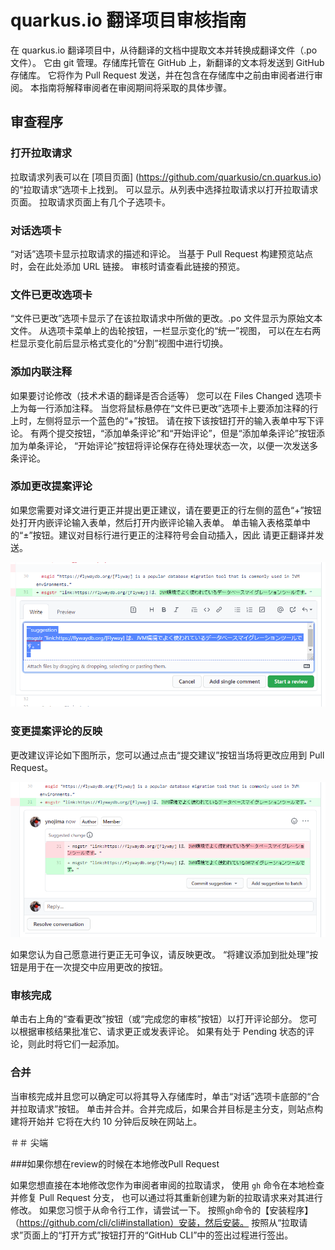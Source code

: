 # quarkus.io 翻译项目审核指南

在 quarkus.io 翻译项目中，从待翻译的文档中提取文本并转换成翻译文件（.po 文件）。
它由 git 管理。存储库托管在 GitHub 上，新翻译的文本将发送到 GitHub 存储库。
它将作为 Pull Request 发送，并在包含在存储库中之前由审阅者进行审阅。
本指南将解释审阅者在审阅期间将采取的具体步骤。

## 审查程序

### 打开拉取请求

拉取请求列表可以在 [项目页面] (https://github.com/quarkusio/cn.quarkus.io) 的“拉取请求”选项卡上找到。
可以显示。从列表中选择拉取请求以打开拉取请求页面。
拉取请求页面上有几个子选项卡。

### 对话选项卡

“对话”选项卡显示拉取请求的描述和评论。
当基于 Pull Request 构建预览站点时，会在此处添加 URL 链接。
审核时请查看此链接的预览。

### 文件已更改选项卡

“文件已更改”选项卡显示了在该拉取请求中所做的更改。.po 文件显示为原始文本文件。
从选项卡菜单上的齿轮按钮，一栏显示变化的“统一”视图，
可以在左右两栏显示变化前后显示格式变化的“分割”视图中进行切换。


### 添加内联注释

如果要讨论修改（技术术语的翻译是否合适等）
您可以在 Files Changed 选项卡上为每一行添加注释。
当您将鼠标悬停在“文件已更改”选项卡上要添加注释的行上时，左侧将显示一个蓝色的“+”按钮。
请在按下该按钮打开的输入表单中写下评论。
有两个提交按钮，“添加单条评论”和“开始评论”，但是“添加单条评论”按钮添加为单条评论，
“开始评论”按钮将评论保存在待处理状态一次，以便一次发送多条评论。

### 添加更改提案评论

如果您需要对译文进行更正并提出更正建议，请在要更正的行左侧的蓝色“+”按钮处打开内嵌评论输入表单，然后打开内嵌评论输入表单。
单击输入表格菜单中的“±”按钮。建议对目标行进行更正的注释符号会自动插入，因此
请更正翻译并发送。

![更改建议评论表](internal/docs/images/suggestion-comment-form.png)

### 变更提案评论的反映

更改建议评论如下图所示，您可以通过点击“提交建议”按钮当场将更改应用到 Pull Request。

![更改建议意见表](internal/docs/images/suggestion-comment.png)

如果您认为自己愿意进行更正无可争议，请反映更改。
“将建议添加到批处理”按钮是用于在一次提交中应用更改的按钮。

### 审核完成

单击右上角的“查看更改”按钮（或“完成您的审核”按钮）以打开评论部分。
您可以根据审核结果批准它、请求更正或发表评论。
如果有处于 Pending 状态的评论，则此时将它们一起添加。

### 合并

当审核完成并且您可以确定可以将其导入存储库时，单击“对话”选项卡底部的“合并拉取请求”按钮。
单击并合并。合并完成后，如果合并目标是主分支，则站点构建将开始并
它将在大约 10 分钟后反映在网站上。

＃＃ 尖端

###如果你想在review的时候在本地修改Pull Request

如果您想直接在本地修改您作为审阅者审阅的拉取请求，
使用 `gh` 命令在本地检查并修复 Pull Request 分支，
也可以通过将其重新创建为新的拉取请求来对其进行修改。
如果您习惯于从命令行工作，请尝试一下。
按照`gh`命令的【安装程序】（https://github.com/cli/cli#installation）安装，然后安装。
按照从“拉取请求”页面上的“打开方式”按钮打开的“GitHub CLI”中的签出过程进行签出。


